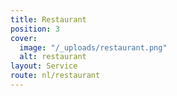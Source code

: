 ```yaml
---
title: Restaurant
position: 3
cover:
  image: "/_uploads/restaurant.png"
  alt: restaurant
layout: Service
route: nl/restaurant
---
```


